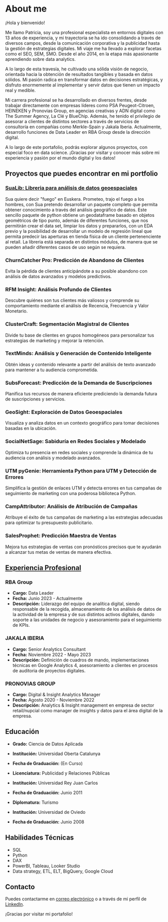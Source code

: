 
# About me

¡Hola y bienvenido!

Me llamo Patricia, soy una profesional especialista en entornos digitales con 13 años de experiencia, y mi trayectoria se ha ido consolidando a través de diversos campos, desde la comunicación corporativa y la publicidad hasta la gestión de estrategias digitales. Mi viaje me ha llevado a explorar facetas como el SEO, SEM, SMO. Desde el año 2014, en la etapa más apasionante aprendiendo sobre data analytics.

A lo largo de esta travesía, he cultivado una sólida visión de negocio, orientada hacia la obtención de resultados tangibles y basada en datos sólidos. Mi pasión radica en transformar datos en decisiones estratégicas, y disfruto enormemente al implementar y servir datos que tienen un impacto real y medible.

Mi carrera profesional se ha desarrollado en diversos frentes, desde trabajar directamente con empresas líderes como PSA Peugeot-Citroen, HEINEKEN y Pronovias Group, en agencias creativas y ADN digital como The Summer Agency, La Clé y BlueChip. Además, he tenido el privilegio de asesorar a clientes de distintos sectores a través de servicios de consultoría en compañías como Merkle-Spain y Jakala Iberia. Actualmente, desarrollo funciones de Data Leader en RBA Group desde la dirección digital.

A lo largo de este portafolio, podrás explorar algunos proyectos, con especial foco en data science.
¡Gracias por visitar y conocer más sobre mi experiencia y pasión por el mundo digital y los datos!

## Proyectos que puedes encontrar en mi portfolio 

### [SuaLib: Libreria para análisis de datos geoespaciales](https://github.com/PatriciaL/sua_lib)

Sua quiere decir "fuego" en Euskera. Prometeo, trajo el fuego a los hombres, con Sua pretendo desarrollar un paquete completo que permita obtener conocimiento a través del análisis geográfico de datos. 
Este sencillo paquete de python obtiene un geodataframe basado en objetos geométricos de tipo punto, además de diferentes funciones, que nos permitirán crear el data set, limpiar los datos y prepararlos, con un EDA previo y la posibilidad de desarrollar un modelo de regresión lineal que permita predecir las aperturas en tienda física de un cliente pertenenciente al retail. 
La libreria está separada en distintos módulos, de manera que se pueden añadir diferentes casos de uso según se requiera.

### ChurnCatcher Pro: Predicción de Abandono de Clientes

Evita la pérdida de clientes anticipándote a su posible abandono con análisis de datos avanzados y modelos predictivos.

### RFM Insight: Análisis Profundo de Clientes

Descubre quiénes son tus clientes más valiosos y comprende su comportamiento mediante el análisis de Recencia, Frecuencia y Valor Monetario.

### ClusterCraft: Segmentación Magistral de Clientes

Divide tu base de clientes en grupos homogéneos para personalizar tus estrategias de marketing y mejorar la retención.

### TextMinds: Análisis y Generación de Contenido Inteligente

Obtén ideas y contenido relevante a partir del análisis de texto avanzado para mantener a tu audiencia comprometida.

### SubsForecast: Predicción de la Demanda de Suscripciones

Planifica tus recursos de manera eficiente prediciendo la demanda futura de suscripciones y servicios.

### GeoSight: Exploración de Datos Geoespaciales

Visualiza y analiza datos en un contexto geográfico para tomar decisiones basadas en la ubicación.

### SocialNetSage: Sabiduría en Redes Sociales y Modelado

Optimiza tu presencia en redes sociales y comprende la dinámica de tu audiencia con análisis y modelado avanzados.

### UTM pyGenie: Herramienta Python para UTM y Detección de Errores

Simplifica la gestión de enlaces UTM y detecta errores en tus campañas de seguimiento de marketing con una poderosa biblioteca Python.

### CampAttributor: Análisis de Atribución de Campañas

Atribuye el éxito de tus campañas de marketing a las estrategias adecuadas para optimizar tu presupuesto publicitario.
  
### SalesProphet: Predicción Maestra de Ventas

Mejora tus estrategias de ventas con pronósticos precisos que te ayudarán a alcanzar tus metas de ventas de manera efectiva.



## [Experiencia Profesional](https://www.linkedin.com/in/patricialafuente/)

### RBA Group

- **Cargo:** Data Leader
- **Fecha:** Junio 2023 - Actualmente
- **Descripción:** Liderazgo del equipo de analítica digital, siendo responsable de la recogida, almacenamiento de los análisis de datos de la actividad de la empresa y de sus distintos activos digitales, dando soporte a las unidades de negocio y asesoramiento para el seguimiento de KPIs. 

### JAKALA IBERIA

- **Cargo:** Senior Analytics Consultant
- **Fecha:** Noviembre 2022 - Mayo 2023
- **Descripción:** Definición de cuadros de mando, implementaciones técnicas en Google Analytics 4, asesoramiento a clientes en procesos de auditoria de proyectos digitales.


### PRONOVIAS GROUP

- **Cargo:** Digital & Insight Analytics Manager
- **Fecha:** Agosto 2020 - Noviembre 2022
- **Descripción:** Analytics & Insight management en empresa de sector retail/nupcial como manager de insights y datos para el área digital de la empresa.

## Educación

- **Grado:** Ciencia de Datos Aplicada
- **Institución:** Universidad Oberta Catalunya
- **Fecha de Graduación:** (En Curso)
  
- **Licenciatura:** Publicidad y Relaciones Públicas
- **Institución:** Universidad Rey Juan Carlos
- **Fecha de Graduación:** Junio 2011

- **Diplomatura:** Turismo
- **Institución:** Universidad de Oviedo
- **Fecha de Graduación:** Junio 2008

## Habilidades Técnicas

- SQL
- Python
- DAX
- PowerBI, Tableau, Looker Studio
- Data strategy, ETL, ELT, BigQuery, Google Cloud
  

## Contacto

Puedes contactarme en [correo electrónico](mailto:p.lafuente.est@gmail.com) o a través de mi perfil de [LinkedIn](https://www.linkedin.com/in/patricialafuente/).

¡Gracias por visitar mi portafolio!
